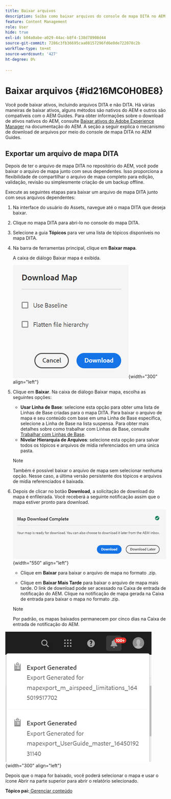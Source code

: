 ```yaml
---
title: Baixar arquivos
description: Saiba como baixar arquivos do console de mapa DITA no AEM Guides e exportar um arquivo de mapa DITA no repositório do AEM.
feature: Content Management
role: User
hide: true
exl-id: b04a0abe-a029-44ac-b8f4-138d78908d44
source-git-commit: 7286c3fb36695caa08157296fd6e0de722078c2b
workflow-type: tm+mt
source-wordcount: '427'
ht-degree: 0%

---
```


# Baixar arquivos {#id216MC0H0BE8}

Você pode baixar ativos, incluindo arquivos DITA e não DITA. Há várias maneiras de baixar ativos, alguns métodos são nativos do AEM e outros são compatíveis com o AEM Guides. Para obter informações sobre o download de ativos nativos do AEM, consulte [Baixar ativos do Adobe Experience Manager](https://experienceleague.adobe.com/docs/experience-manager-cloud-service/assets/manage/download-assets-from-aem.html) na documentação do AEM. A seção a seguir explica o mecanismo de download de arquivos por meio do console de mapa DITA no AEM Guides.

## Exportar um arquivo de mapa DITA

Depois de ter o arquivo de mapa DITA no repositório do AEM, você pode baixar o arquivo de mapa junto com seus dependentes. Isso proporciona a flexibilidade de compartilhar o arquivo de mapa completo para edição, validação, revisão ou simplesmente criação de um backup offline.

Execute as seguintes etapas para baixar um arquivo de mapa DITA junto com seus arquivos dependentes:

1. Na interface do usuário do Assets, navegue até o mapa DITA que deseja baixar.

1. Clique no mapa DITA para abri-lo no console do mapa DITA.

1. Selecione a guia **Tópicos** para ver uma lista de tópicos disponíveis no mapa DITA.

1. Na barra de ferramentas principal, clique em **Baixar mapa**.

   A caixa de diálogo Baixar mapa é exibida.

   ![](images/download-map.png){width="300" align="left"}

1. Clique em **Baixar**. Na caixa de diálogo Baixar mapa, escolha as seguintes opções:

   - **Usar Linha de Base**: selecione esta opção para obter uma lista de Linhas de Base criadas para o mapa DITA. Para baixar o arquivo de mapa e seu conteúdo com base em uma Linha de Base específica, selecione a Linha de Base na lista suspensa. Para obter mais detalhes sobre como trabalhar com Linhas de Base, consulte [Trabalhar com Linhas de Base](generate-output-use-baseline-for-publishing.md#).
   - **Nivelar Hierarquia de Arquivos**: selecione esta opção para salvar todos os tópicos e arquivos de mídia referenciados em uma única pasta.

   >[!NOTE]
   >
   > Também é possível baixar o arquivo de mapa sem selecionar nenhuma opção. Nesse caso, a última versão persistente dos tópicos e arquivos de mídia referenciados é baixada.

1. Depois de clicar no botão **Download**, a solicitação de download do mapa é enfileirada. Você receberá a seguinte notificação assim que o mapa estiver pronto para download.

   ![](images/download-map-prompt.png){width="550" align="left"}

   - Clique em **Baixar** para baixar o arquivo de mapa no formato .zip.

   - Clique em **Baixar Mais Tarde** para baixar o arquivo de mapa mais tarde. O link de download pode ser acessado na Caixa de entrada de notificação do AEM. Clique na notificação de mapa gerada na Caixa de entrada para baixar o mapa no formato .zip.

   >[!NOTE]
   >
   > Por padrão, os mapas baixados permanecem por cinco dias na Caixa de entrada de notificação do AEM.

![](images/download-map-inbox.png){width="300" align="left"}

Depois que o mapa for baixado, você poderá selecionar o mapa e usar o ícone Abrir na parte superior para abrir o relatório selecionado.

**Tópico pai:**&#x200B;[ Gerenciar conteúdo](authoring.md)
